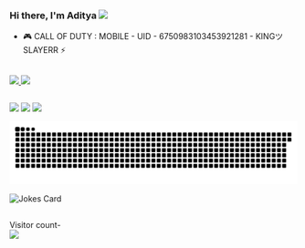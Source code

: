 ### Hi there, I'm Aditya <img src="https://raw.githubusercontent.com/tobimori/tobimori/main/wave.gif" width="25"><br>


- 🎮 CALL OF DUTY : MOBILE - UID - 6750983103453921281 - KINGツSLAYERR ⚡
##

##

<div>
  
  <a href="https://github.com/ADITYABHNDARI">
  <img height="170em" src="https://github-readme-stats.adityabhndari.vercel.app/api?username=ADITYABHNDARI&show_icons=true&theme=highcontrast&include_all_commits=true&count_private=true"/>
  <img height="170em" src="https://github-readme-stats.vercel.app/api/top-langs/?username=ADITYABHNDARI&layout=compact&langs_count=7&theme=highcontrast"/>

</div>

##
 
<div> 
  <a href="https://www.instagram.com/adityabhandariii/" target="_blank"><img src="https://img.shields.io/badge/-Instagram-%23E4405F?style=for-the-badge&logo=instagram&logoColor=white" target="_blank"></a>
 <a href="https://discord.gg/kGDk2kBkme" target="_blank"><img src="https://img.shields.io/badge/Discord-7289DA?style=for-the-badge&logo=discord&logoColor=white" target="_blank"></a> 
  <a href="https://www.linkedin.com/in/adityabhndari/" target="_blank"><img src="https://img.shields.io/badge/-LinkedIn-%230077B5?style=for-the-badge&logo=linkedin&logoColor=white" target="_blank"></a>
 
  ![Snake animation](https://github.com/ADITYABHNDARI/ADITYABHNDARI/blob/output/github-contribution-grid-snake.svg)
  
  ![Jokes Card](https://readme-jokes.vercel.app/api)
 
</div>
 
##
 
<div>  
<p align="left"> 
   Visitor count-<br>
  <img src="https://profile-counter.glitch.me/ADITYABHNDARI/count.svg" />
</p>
</div>  

